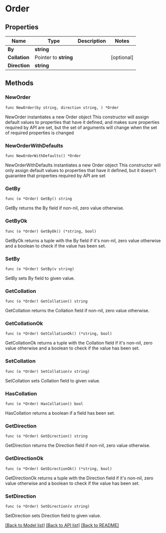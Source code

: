 # Order

## Properties

Name | Type | Description | Notes
------------ | ------------- | ------------- | -------------
**By** | **string** |  | 
**Collation** | Pointer to **string** |  | [optional] 
**Direction** | **string** |  | 

## Methods

### NewOrder

`func NewOrder(by string, direction string, ) *Order`

NewOrder instantiates a new Order object
This constructor will assign default values to properties that have it defined,
and makes sure properties required by API are set, but the set of arguments
will change when the set of required properties is changed

### NewOrderWithDefaults

`func NewOrderWithDefaults() *Order`

NewOrderWithDefaults instantiates a new Order object
This constructor will only assign default values to properties that have it defined,
but it doesn't guarantee that properties required by API are set

### GetBy

`func (o *Order) GetBy() string`

GetBy returns the By field if non-nil, zero value otherwise.

### GetByOk

`func (o *Order) GetByOk() (*string, bool)`

GetByOk returns a tuple with the By field if it's non-nil, zero value otherwise
and a boolean to check if the value has been set.

### SetBy

`func (o *Order) SetBy(v string)`

SetBy sets By field to given value.


### GetCollation

`func (o *Order) GetCollation() string`

GetCollation returns the Collation field if non-nil, zero value otherwise.

### GetCollationOk

`func (o *Order) GetCollationOk() (*string, bool)`

GetCollationOk returns a tuple with the Collation field if it's non-nil, zero value otherwise
and a boolean to check if the value has been set.

### SetCollation

`func (o *Order) SetCollation(v string)`

SetCollation sets Collation field to given value.

### HasCollation

`func (o *Order) HasCollation() bool`

HasCollation returns a boolean if a field has been set.

### GetDirection

`func (o *Order) GetDirection() string`

GetDirection returns the Direction field if non-nil, zero value otherwise.

### GetDirectionOk

`func (o *Order) GetDirectionOk() (*string, bool)`

GetDirectionOk returns a tuple with the Direction field if it's non-nil, zero value otherwise
and a boolean to check if the value has been set.

### SetDirection

`func (o *Order) SetDirection(v string)`

SetDirection sets Direction field to given value.



[[Back to Model list]](../README.md#documentation-for-models) [[Back to API list]](../README.md#documentation-for-api-endpoints) [[Back to README]](../README.md)


